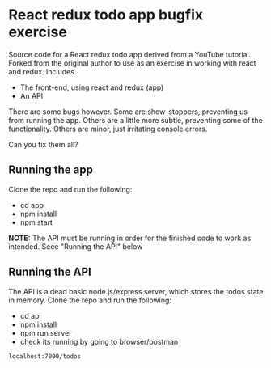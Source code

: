 # React redux todo app bugfix exercise

Source code for a React redux todo app derived from a YouTube tutorial. Forked from the original author to use as an exercise in working with react and redux.  Includes

- The front-end, using react and redux (app)
- An API

There are some bugs however.  Some are show-stoppers, preventing us from running the app.  Others are a little more subtle, preventing some of the functionality.  Others are minor, just irritating console errors.  

Can you fix them all?

## Running the app

Clone the repo and run the following:

- cd app
- npm install
- npm start

**NOTE:** The API must be running in order for the finished code to work as intended. Seee "Running the API" below

## Running the API

The API is a dead basic node.js/express server, which stores the todos state in memory. Clone the repo and run the following:

- cd api
- npm install
- npm run server
- check its running by going to browser/postman

```
localhost:7000/todos

```
